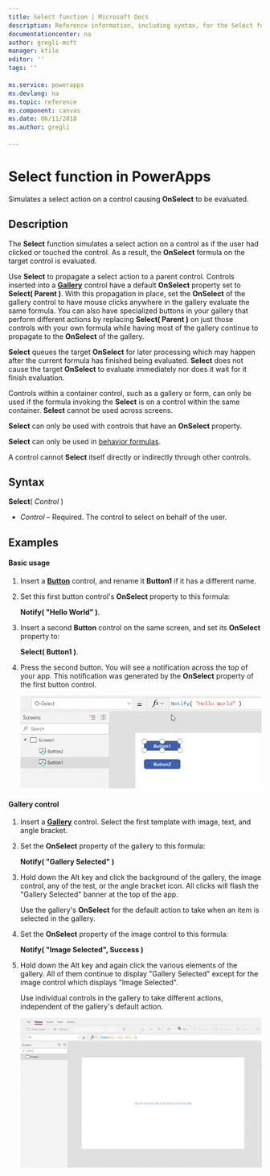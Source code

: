 ```yaml
---
title: Select function | Microsoft Docs
description: Reference information, including syntax, for the Select function in PowerApps
documentationcenter: na
author: gregli-msft
manager: kfile
editor: ''
tags: ''

ms.service: powerapps
ms.devlang: na
ms.topic: reference
ms.component: canvas
ms.date: 06/11/2018
ms.author: gregli

---
```

# Select function in PowerApps
Simulates a select action on a control causing **OnSelect** to be evaluated.

## Description
The **Select** function simulates a select action on a control as if the user had clicked or touched the control.  As a result, the **OnSelect** formula on the target control is evaluated.

Use **Select** to propagate a select action to a parent control.  Controls inserted into a **[Gallery](../controls/control-gallery.md)** control have a default **OnSelect** property set to **Select( Parent )**.  With this propagation in place, set the **OnSelect** of the gallery control to have mouse clicks anywhere in the gallery evaluate the same formula.  You can also have specialized buttons in your gallery that perform different actions by replacing **Select( Parent )** on just those controls with your own formula while having most of the gallery continue to propagate to the **OnSelect** of the gallery.  

**Select** queues the target **OnSelect** for later processing which may happen after the current formula has finished being evaluated.  **Select** does not cause the target **OnSelect** to evaluate immediately nor does it wait for it finish evaluation.  

Controls within a container control, such as a gallery or form, can only be used if the formula invoking the **Select** is on a control within the same container.  **Select** cannot be used across screens.

**Select** can only be used with controls that have an **OnSelect** property.  

**Select** can only be used in [behavior formulas](../working-with-formulas-in-depth.md).

A control cannot **Select** itself directly or indirectly through other controls.

## Syntax
**Select**( *Control* )

* *Control* – Required.  The control to select on behalf of the user.  

## Examples

#### Basic usage

1. Insert a **[Button](../controls/control-button.md)** control, and rename it **Button1** if it has a different name.

2. Set this first button control's **OnSelect** property to this formula:

	**Notify( "Hello World" )**. 

2. Insert a second **Button** control on the same screen, and set its **OnSelect** property to:

	**Select( Button1 )**.

4. Press the second button.  You will see a notification across the top of your app.  This notification was generated by the **OnSelect** property of the first button control.

	![An animation showing the OnSelect property settings for the two buttons and the information banner when the second button is clicked](media/function-select/basic-select.gif)

#### Gallery control

1. Insert a **[Gallery](../controls/control-gallery.md)** control.  Select the first template with image, text, and angle bracket.

2. Set the **OnSelect** property of the gallery to this formula:
 
	**Notify( "Gallery Selected" )**

3. Hold down the Alt key and click the background of the gallery, the image control, any of the test, or the angle bracket icon.  All clicks will flash the "Gallery Selected" banner at the top of the app.  
 
	Use the gallery's **OnSelect** for the default action to take when an item is selected in the gallery.

5. Set the **OnSelect** property of the image control to this formula:

	**Notify( "Image Selected", Success )**

6. Hold down the Alt key and again click the various elements of the gallery.  All of them continue to display "Gallery Selected" except for the image control which displays "Image Selected". 
 
	Use individual controls in the gallery to take different actions, independent of the gallery's default action.

	![An animation showing the default OnSelect property settings for the gallery control and then setting on an indivdual control that takes a different action](media/function-select/gallery-select.gif)
